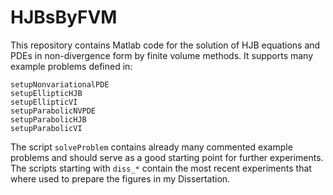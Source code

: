 # HJBsByFVM
This repository contains Matlab code for the solution of HJB equations and PDEs in non-divergence form by finite volume methods. 
It supports many example problems defined in:
    
    setupNonvariationalPDE
    setupEllipticHJB
    setupEllipticVI
    setupParabolicNVPDE
    setupParabolicHJB
    setupParabolicVI

The script `solveProblem` contains already many commented example problems and should serve as a good starting point for further experiments.
The scripts starting with `diss_*` contain the most recent experiments that where used to prepare the figures in my Dissertation.
